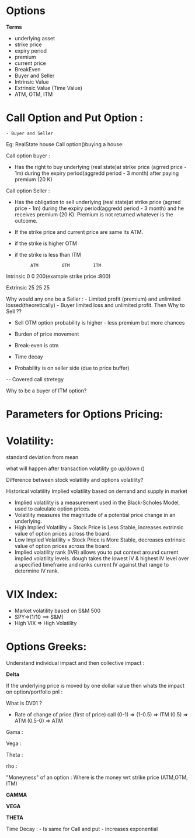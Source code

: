 Options
==============

**Terms**

- underlying asset
- strike price
- expiry period
- premium
- current price
- BreakEven
- Buyer and Seller
- Intrinsic Value
- Extrinsic Value (Time Value)
- ATM, OTM, ITM


Call Option and Put Option :
===========================
    - Buyer and Seller
Eg: RealState house Call option()buying a house:

Call option buyer :
- Has the right to buy underlying (real state)at 
strike price (agrred price - 1m) during the expiry period(aggredd period - 3 month) 
after paying premium (20 K)

Call option Seller :
- Has the obligation to sell underlying (real state)at 
strike price (agrred price - 1m) during the expiry period(aggredd period - 3 month) 
and he receives premium (20 K). Premium is not returned whatever is the outcome.

- If the strike price and current price are same its ATM.
- if the strike is higher OTM
- if the strike is less than ITM

            ATM         OTM         ITM

Intrinsic   0           0           200(example strike price :800)

Extrinsic   25          25          25

Why would any one be a Seller :
    - Limited profit (premium) and unlimited lossed(theoretically)
    - Buyer limited loss and unlimited profit.
Then Why to Sell ??

- Sell OTM option probability is higher - less premium but more chances

- Burden of price movement
- Break-even is otm
- Time decay
- Probability is on seller side (due to price buffer)

-- Covered call stretegy
 
Why to be a buyer of ITM option?


Parameters for Options Pricing:
================================


Volatility:
============

standard deviation from mean

what will happen after transaction volatility go up/down ()

Difference between stock volatility and options volatility?

Historical volatility
Implied volatility based on demand and supply in market

- Implied volatility is a measurement used in the Black-Scholes Model, used to calculate option prices.
- Volatility measures the magnitude of a potential price change in an underlying.
- High Implied Volatility = Stock Price is Less Stable, increases extrinsic value of option prices across the board.
- Low Implied Volatility = Stock Price is More Stable, decreases extrinsic value of option prices across the board.
- Implied volatility rank (IVR) allows you to put context around current implied volatility levels.
dough takes the lowest IV & highest IV level over a specified timeframe and ranks current IV against that range to determine IV rank.


VIX Index:
===========

- Market volatility based on S&M 500
- SPY=>(1/10 ==> S&M)
- High VIX => High Volatility

Options Greeks:
================

Understand individual impact and then collective impact :

**Delta**

 If the underlying price is moved by one dollar value then whats the impact on option/portfolio pnl :

What is DV01 ?
- Rate of change of price (first of price)
call (0-1) =>
(1-0.5) => ITM 
(0.5) => ATM 
(0.5-0) => ATM

Gama :

Vega :

Theta :

rho :

"Moneyness" of an option : Where is the money wrt strike price (ATM,OTM, ITM)

**GAMMA**


**VEGA**


**THETA**

Time Decay :
     - Is same for Call and put
     - increases exponential
